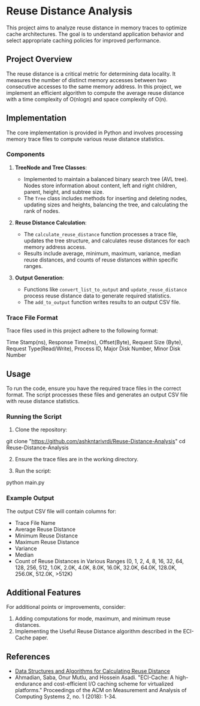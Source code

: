 # Reuse Distance Analysis

This project aims to analyze reuse distance in memory traces to optimize cache architectures. The goal is to understand application behavior and select appropriate caching policies for improved performance.

## Project Overview

The reuse distance is a critical metric for determining data locality. It measures the number of distinct memory accesses between two consecutive accesses to the same memory address. In this project, we implement an efficient algorithm to compute the average reuse distance with a time complexity of O(nlogn) and space complexity of O(n).

## Implementation

The core implementation is provided in Python and involves processing memory trace files to compute various reuse distance statistics.

### Components

1. **TreeNode and Tree Classes**:
   - Implemented to maintain a balanced binary search tree (AVL tree). Nodes store information about content, left and right children, parent, height, and subtree size.
   - The `Tree` class includes methods for inserting and deleting nodes, updating sizes and heights, balancing the tree, and calculating the rank of nodes.

2. **Reuse Distance Calculation**:
   - The `calculate_reuse_distance` function processes a trace file, updates the tree structure, and calculates reuse distances for each memory address access.
   - Results include average, minimum, maximum, variance, median reuse distances, and counts of reuse distances within specific ranges.

3. **Output Generation**:
   - Functions like `convert_list_to_output` and `update_reuse_distance` process reuse distance data to generate required statistics.
   - The `add_to_output` function writes results to an output CSV file.

### Trace File Format

Trace files used in this project adhere to the following format:

Time Stamp(ns), Response Time(ns), Offset(Byte), Request Size (Byte), Request Type(Read/Write), Process ID, Major Disk Number, Minor Disk Number


## Usage

To run the code, ensure you have the required trace files in the correct format. The script processes these files and generates an output CSV file with reuse distance statistics.

### Running the Script

1. Clone the repository:

git clone "https://github.com/ashkntarivrdi/Reuse-Distance-Analysis"
cd Reuse-Distance-Analysis

2. Ensure the trace files are in the working directory.

3. Run the script:

python main.py


### Example Output

The output CSV file will contain columns for:

- Trace File Name
- Average Reuse Distance
- Minimum Reuse Distance
- Maximum Reuse Distance
- Variance
- Median
- Count of Reuse Distances in Various Ranges (0, 1, 2, 4, 8, 16, 32, 64, 128, 256, 512, 1.0K, 2.0K, 4.0K, 8.0K, 16.0K, 32.0K, 64.0K, 128.0K, 256.0K, 512.0K, >512K)

## Additional Features

For additional points or improvements, consider:

1. Adding computations for mode, maximum, and minimum reuse distances.
2. Implementing the Useful Reuse Distance algorithm described in the ECI-Cache paper.

## References

- [Data Structures and Algorithms for Calculating Reuse Distance](#)
- Ahmadian, Saba, Onur Mutlu, and Hossein Asadi. "ECI-Cache: A high-endurance and cost-efficient I/O caching scheme for virtualized platforms." Proceedings of the ACM on Measurement and Analysis of Computing Systems 2, no. 1 (2018): 1-34.
